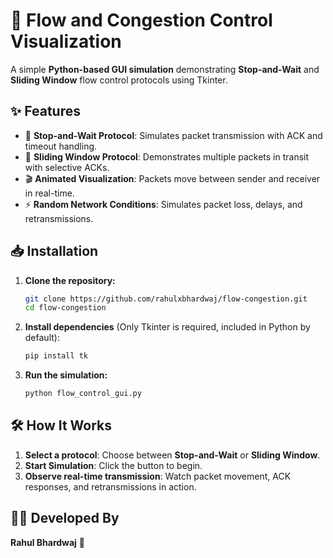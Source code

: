 # 🚀 Flow and Congestion Control Visualization

A simple **Python-based GUI simulation** demonstrating **Stop-and-Wait** and **Sliding Window** flow control protocols using Tkinter.

## ✨ Features
- 🔄 **Stop-and-Wait Protocol**: Simulates packet transmission with ACK and timeout handling.
- 📡 **Sliding Window Protocol**: Demonstrates multiple packets in transit with selective ACKs.
- 🎬 **Animated Visualization**: Packets move between sender and receiver in real-time.
- ⚡ **Random Network Conditions**: Simulates packet loss, delays, and retransmissions.

## 📥 Installation
1. **Clone the repository:**
   ```bash
   git clone https://github.com/rahulxbhardwaj/flow-congestion.git
   cd flow-congestion
   ```
2. **Install dependencies** (Only Tkinter is required, included in Python by default):
   ```bash
   pip install tk
   ```
3. **Run the simulation:**
   ```bash
   python flow_control_gui.py
   ```

## 🛠 How It Works
1. **Select a protocol**: Choose between **Stop-and-Wait** or **Sliding Window**.
2. **Start Simulation**: Click the button to begin.
3. **Observe real-time transmission**: Watch packet movement, ACK responses, and retransmissions in action.

## 👨‍💻 Developed By
**Rahul Bhardwaj** 🚀

